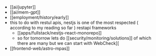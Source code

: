 - [[ai/jupyter]]
- [[ai/mem-gpt]]
- [[employment/history/early]]
- this to do with restul apis, nestjs is one of the most respected ( according to my reading so far ) restapi frameworks
	- [[apps/fullstack/nestjs-react-monorepo]]
	- so for tomorrow lets do [[security/monitoring/solutions]] of which there are many but we can start with WebCheck][
- [[frontend-web/astro-mpas]]